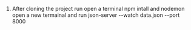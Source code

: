 1. After cloning the project run 
    open a terminal npm intall and nodemon
    open a new termainal and run json-server --watch data.json --port 8000

